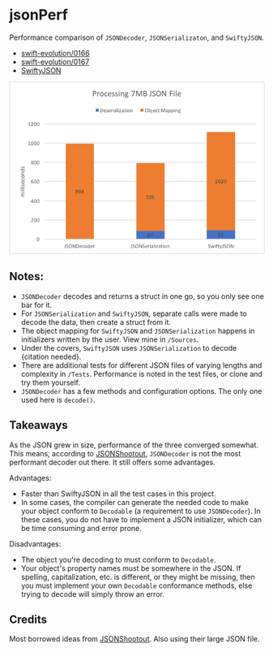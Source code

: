 # jsonPerf

Performance comparison of `JSONDecoder`, `JSONSerializaton`, and `SwiftyJSON`.
- [swift-evolution/0166](https://github.com/apple/swift-evolution/blob/master/proposals/0166-swift-archival-serialization.md)
- [swift-evolution/0167](https://github.com/apple/swift-evolution/blob/master/proposals/0167-swift-encoders.md)
- [SwiftyJSON](https://github.com/SwiftyJSON/SwiftyJSON)

![perf graph](https://github.com/quanvo87/jsonPerf/blob/master/Assets/chart.png)

## Notes:
* `JSONDecoder` decodes and returns a struct in one go, so you only see one bar for it.
* For `JSONSerialization` and `SwiftyJSON`, separate calls were made to decode the data, then create a struct from it.
* The object mapping for `SwiftyJSON` and `JSONSerialization` happens in initializers written by the user. View mine in `/Sources`.
* Under the covers, `SwiftyJSON` uses `JSONSerialization` to decode {citation needed}.
* There are additional tests for different JSON files of varying lengths and complexity in `/Tests`. Performance is noted in the test files, or clone and try them yourself.
* `JSONDecoder` has a few methods and configuration options. The only one used here is `decode()`.

## Takeaways
As the JSON grew in size, performance of the three converged somewhat. This means, according to [JSONShootout](https://github.com/bwhiteley/JSONShootout), `JSONDecoder` is not the most performant decoder out there. It still offers some advantages.

Advantages:
- Faster than SwiftyJSON in all the test cases in this project.
- In some cases, the compiler can generate the needed code to make your object conform to `Decodable` (a requirement to use `JSONDecoder`). In these cases, you do not have to implement a JSON initializer, which can be time consuming and error prone.

Disadvantages:
- The object you're decoding to must conform to `Decodable`.
- Your object's property names must be somewhere in the JSON. If spelling, capitalization, etc. is different, or they might be missing, then you must implement your own `Decodable` conformance methods, else trying to decode will simply throw an error.

## Credits
Most borrowed ideas from [JSONShootout](https://github.com/bwhiteley/JSONShootout). Also using their large JSON file.
